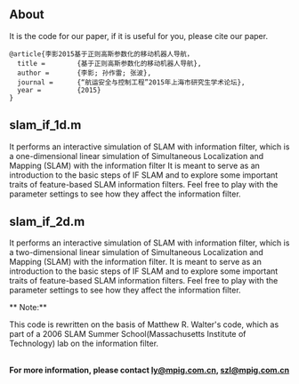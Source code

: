 ## About

It is the code for our paper, if it is useful for you, please cite our paper.
```
@article{李影2015基于正则高斯参数化的移动机器人导航，
  title =        {基于正则高斯参数化的移动机器人导航},
  author =       {李影; 孙作雷; 张波},
  journal =      {“航运安全与控制工程”2015年上海市研究生学术论坛},
  year =         {2015}
}
```

## slam_if_1d.m

It performs an interactive simulation of SLAM with information filter,
which is a one-dimensional linear simulation of  Simultaneous Localization 
and Mapping (SLAM) with the information filter It is meant to serve as an 
introduction to the basic steps of IF SLAM and to explore some important 
traits of feature-based SLAM information filters. Feel free to play with
the parameter settings to see how they affect the information filter.

## slam_if_2d.m

It performs an interactive simulation of SLAM with information filter,
which is a two-dimensional linear simulation of Simultaneous Localization 
and Mapping (SLAM) with the information filter. It is meant to serve as an 
introduction to the basic steps of IF SLAM and to explore some important 
traits of feature-based SLAM information filters. Feel free to play with
the parameter settings to see how they affect the information filter.

** Note:**

This code is rewritten on the basis of Matthew R. Walter's code, which as 
part of a 2006 SLAM Summer School(Massachusetts Institute of Technology)
lab on the information filter. 


</br>**For more information, please contact ly@mpig.com.cn, [szl@mpig.com.cn](http://mpig.com.cn)**

